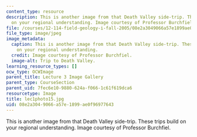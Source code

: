 ```yaml
---
content_type: resource
description: This is another image from that Death Valley side-trip. These trips build
  on your regional understanding. Image courtesy of Professor Burchfiel.
file: /courses/12-114-field-geology-i-fall-2005/08e2a3049066a57e1899ae0f96977643_lec1photo15.jpg
file_type: image/jpeg
image_metadata:
  caption: This is another image from that Death Valley side-trip. These trips build
    on your regional understanding.
  credit: Image courtesy of Professor Burchfiel.
  image-alt: Trip to Death Valley.
learning_resource_types: []
ocw_type: OCWImage
parent_title: Lecture 3 Image Gallery
parent_type: CourseSection
parent_uid: 7fec6e10-9880-624a-f066-1c61f619dca6
resourcetype: Image
title: lec1photo15.jpg
uid: 08e2a304-9066-a57e-1899-ae0f96977643
---
```

This is another image from that Death Valley side-trip. These trips build on your regional understanding. Image courtesy of Professor Burchfiel.

